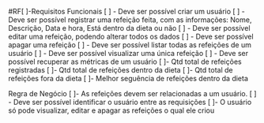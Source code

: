 #RF[ ]-Requisitos Funcionais
[ ] - Deve ser possível criar um usuário
[ ] - Deve ser possível registrar uma refeição feita, com as informações:
    Nome, Descrição, Data e hora, Está dentro da dieta ou não
[ ] - Deve ser possível editar uma refeição, podendo alterar todos os dados
[ ] - Deve ser possível apagar uma refeição
[ ] - Deve ser possível listar todas as refeições de um usuário
[ ] - Deve ser possível visualizar uma única refeição
[ ] - Deve ser possível recuperar as métricas de um usuário
    [ ]- Qtd total de refeições registradas
    [ ]- Qtd total de refeições dentro da dieta
    [ ]- Qtd total de refeições fora da dieta
    [ ]- Melhor seguência de refeições dentro da dieta

Regra de Negócio
[ ]- As refeições devem ser relacionadas a um usuário.
[ ] - Deve ser possível identificar o usuário entre as requisições
[ ]- O usuário só pode visualizar, editar e apagar as refeições o qual ele criou








